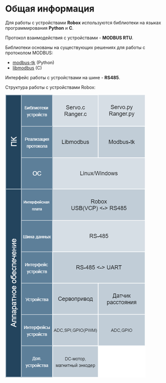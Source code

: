 # Общая информация
Для работы с устройствами **Robox** используются библиотеки на языках программирования **Python** и **С**.

Протокол взаимодействия с устройствами - **MODBUS RTU**.

Библиотеки основаны на существующих решениях для работы с протоколом MODBUS:
* [modbus-tk](https://github.com/ljean/modbus-tk) (Python)
* [libmodbus](https://github.com/stephane/libmodbus) (C)

Интерфейс работы с устройствами на шине - **RS485**.

Структура работы с устройствами Robox:

![device_image](/Robox/res/edu.png "Struct")